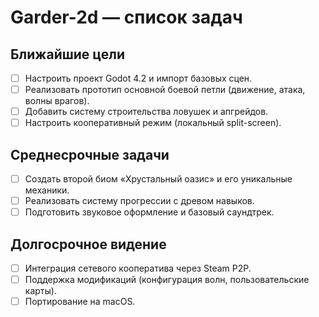 # Garder-2d — список задач

## Ближайшие цели
- [ ] Настроить проект Godot 4.2 и импорт базовых сцен.
- [ ] Реализовать прототип основной боевой петли (движение, атака, волны врагов).
- [ ] Добавить систему строительства ловушек и апгрейдов.
- [ ] Настроить кооперативный режим (локальный split-screen).

## Среднесрочные задачи
- [ ] Создать второй биом «Хрустальный оазис» и его уникальные механики.
- [ ] Реализовать систему прогрессии с древом навыков.
- [ ] Подготовить звуковое оформление и базовый саундтрек.

## Долгосрочное видение
- [ ] Интеграция сетевого кооператива через Steam P2P.
- [ ] Поддержка модификаций (конфигурация волн, пользовательские карты).
- [ ] Портирование на macOS.
